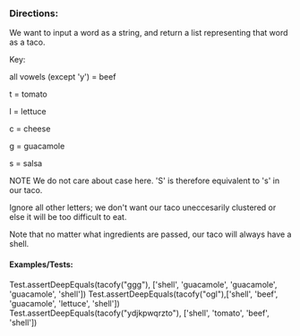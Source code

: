 ### Directions:

We want to input a word as a string, and return a list representing that word as a taco.

Key:

all vowels (except 'y') = beef

t = tomato

l = lettuce

c = cheese

g = guacamole

s = salsa

NOTE
We do not care about case here. 'S' is therefore equivalent to 's' in our taco.

Ignore all other letters; we don't want our taco uneccesarily clustered or else it will be too difficult to eat.

Note that no matter what ingredients are passed, our taco will always have a shell.

#### Examples/Tests:

Test.assertDeepEquals(tacofy("ggg"), ['shell', 'guacamole', 'guacamole', 'guacamole', 'shell'])
Test.assertDeepEquals(tacofy("ogl"),['shell', 'beef', 'guacamole', 'lettuce', 'shell'])
Test.assertDeepEquals(tacofy("ydjkpwqrzto"), ['shell', 'tomato', 'beef', 'shell'])